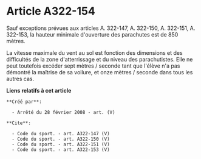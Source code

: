 # Article A322-154

Sauf exceptions prévues aux articles A. 322-147, A. 322-150, A. 322-151, A. 322-153, la hauteur minimale d'ouverture des
parachutes est de 850 mètres. 

La vitesse maximale du vent au sol est fonction des dimensions et des difficultés de la zone d'atterrissage et du niveau des
parachutistes. Elle ne peut toutefois excéder sept mètres / seconde tant que l'élève n'a pas démontré la maîtrise de sa
voilure, et onze mètres / seconde dans tous les autres cas.

**Liens relatifs à cet article**

	**Créé par**:

	  - Arrêté du 28 février 2008 - art. (V)

	**Cite**:

	  - Code du sport. - art. A322-147 (V)
	  - Code du sport. - art. A322-150 (V)
	  - Code du sport. - art. A322-151 (V)
	  - Code du sport. - art. A322-153 (V)
